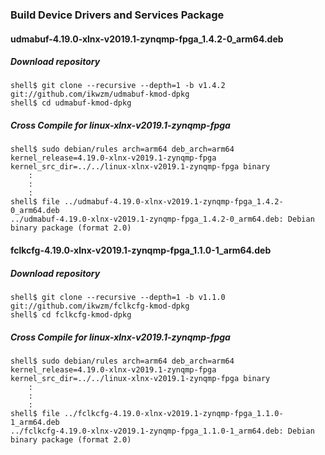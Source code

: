 ### Build Device Drivers and Services Package

#### udmabuf-4.19.0-xlnx-v2019.1-zynqmp-fpga_1.4.2-0_arm64.deb

##### Download repository

```console
shell$ git clone --recursive --depth=1 -b v1.4.2 git://github.com/ikwzm/udmabuf-kmod-dpkg
shell$ cd udmabuf-kmod-dpkg
```

##### Cross Compile for linux-xlnx-v2019.1-zynqmp-fpga

```console
shell$ sudo debian/rules arch=arm64 deb_arch=arm64 kernel_release=4.19.0-xlnx-v2019.1-zynqmp-fpga kernel_src_dir=../../linux-xlnx-v2019.1-zynqmp-fpga binary
    :
    :
    :
shell$ file ../udmabuf-4.19.0-xlnx-v2019.1-zynqmp-fpga_1.4.2-0_arm64.deb
../udmabuf-4.19.0-xlnx-v2019.1-zynqmp-fpga_1.4.2-0_arm64.deb: Debian binary package (format 2.0)
```

#### fclkcfg-4.19.0-xlnx-v2019.1-zynqmp-fpga_1.1.0-1_arm64.deb

##### Download repository

```console
shell$ git clone --recursive --depth=1 -b v1.1.0 git://github.com/ikwzm/fclkcfg-kmod-dpkg
shell$ cd fclkcfg-kmod-dpkg
```

##### Cross Compile for linux-xlnx-v2019.1-zynqmp-fpga

```console
shell$ sudo debian/rules arch=arm64 deb_arch=arm64 kernel_release=4.19.0-xlnx-v2019.1-zynqmp-fpga kernel_src_dir=../../linux-xlnx-v2019.1-zynqmp-fpga binary
    :
    :
    :
shell$ file ../fclkcfg-4.19.0-xlnx-v2019.1-zynqmp-fpga_1.1.0-1_arm64.deb
../fclkcfg-4.19.0-xlnx-v2019.1-zynqmp-fpga_1.1.0-1_arm64.deb: Debian binary package (format 2.0)
```


